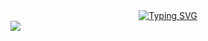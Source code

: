 <div align="center">
<a href="https://git.io/typing-svg"><img src="https://readme-typing-svg.demolab.com?font=Source+Code+Pro&weight=720&size=25&duration=2000&pause=1500&color=1E90FF&center=true&vCenter=true&width=435&lines=Bem-Vindo+ao+Jogo+da+Velha!;Totalmente Desenvolvido em C!;Divirta-se!" alt="Typing SVG" /></a>
</div>

<div align="left">
<!-- <img src="https://cdn-icons-png.flaticon.com/512/497/497298.png" width="25%" height="25%"> -->
<img src="https://media.tenor.com/AkZzPm0Ie40AAAAC/the-matrix-matrix.gif">
</div>
